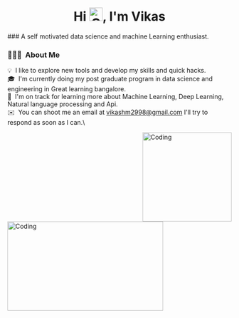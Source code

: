 <h1 align="center">Hi <img height=30 width=30 alt="GIF" src="https://raw.githubusercontent.com/MartinHeinz/MartinHeinz/master/wave.gif" />, I'm Vikas</h1>
### A self motivated data science and machine Learning enthusiast.

### 👨🏻‍💻 &nbsp;About Me

💡 &nbsp;I like to explore new tools and develop my skills and quick hacks.\
🎓 &nbsp;I'm currently doing my post graduate program in data science and engineering in Great learning bangalore.\
🌱 &nbsp;I'm on track for learning more about Machine Learning, Deep Learning, Natural language processing and Api.\
✉️ &nbsp;You can shoot me an email at vikashm2998@gmail.com I'll try to respond as soon as I can.\


<img align="right" alt="Coding" width="200" height="200" src="https://media.giphy.com/media/VTtANKl0beDFQRLDTh/giphy.gif">
<img align="left" alt="Coding" width="350" height="200" src="https://editor.analyticsvidhya.com/uploads/88587machine-learning-concept-chart-keywords-icons-white-background-137897366.jpg">

